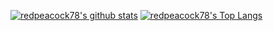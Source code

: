[![redpeacock78's github stats](https://github-readme-stats.vercel.app/api?username=redpeacock78&count_private=true&show_icons=true&hide=issues)](https://github.com/anuraghazra/github-readme-stats)
[![redpeacock78's Top Langs](https://github-readme-stats.vercel.app/api/top-langs/?username=redpeacock78&hide=html&layout=compact)](https://github.com/anuraghazra/github-readme-stats)
